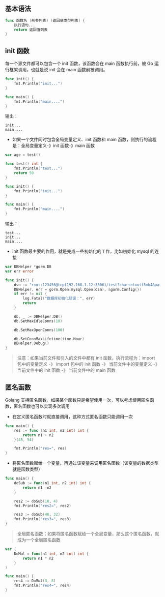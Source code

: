 ## 基本语法

```go
func 函数名 (形参列表) (返回值类型列表) {
    执行语句...
    return 返回值列表
}
```

## init 函数

每一个源文件都可以包含一个 init 函数，该函数会在 main 函数执行前，被 Go 运行框架调用，也就是说 init 会在 main 函数前被调用。

```go
func init() {
	fmt.Println("init...")
}

func main() {
	fmt.Println("main....")
}
```

输出：

```
init...
main....
```

- 如果一个文件同时包含全局变量定义、init 函数和 main 函数，则执行的流程是：全局变量定义-》init 函数-》main 函数

```go
var age = test()

func test() int {
	fmt.Println("test...")
	return 50
}

func init() {
	fmt.Println("init...")
}

func main() {
	fmt.Println("main....")
}
```

输出：

```
test...
init...
main....
```

- init 函数最主要的作用，就是完成一些初始化的工作，比如初始化 mysql 的连接

```go
var DBHelper *gorm.DB
var err error

func init() {
	dsn := "root:123456@tcp(192.168.1.12:3306)/test?charset=utf8mb4&parseTime=True&loc=Local"
	DBHelper, err = gorm.Open(mysql.Open(dsn), &gorm.Config{})
	if err != nil {
		log.Fatal("数据库初始化错误：", err)
		return
	}

	db, _ := DBHelper.DB()
	db.SetMaxIdleConns(10)

	db.SetMaxOpenConns(100)

	db.SetConnMaxLifetime(time.Hour)
	DBHelper.Debug()
}
```

> 注意：如果当前文件和引入的文件中都有 init 函数，执行流程为：import 包中的变量定义 -》 import 包中的 init 函数 -》 当前文件中的变量定义 -》 当前文件中的 init 函数 -》 当前文件中的 main 函数

## 匿名函数

Golang 支持匿名函数，如果某个函数只是希望使用一次，可以考虑使用匿名函数，匿名函数也可以实现多次调用

- 在定义匿名函数时就直接调用，这种方式匿名函数只能调用一次

```go
func main() {
	res := func (n1 int, n2 int) int {
		return n1 + n2
	}(45, 54)

	fmt.Println("res=", res)
}
```

- 将匿名函数赋给一个变量，再通过该变量来调用匿名函数（该变量的数据类型就是函数类型）

```go
func main() {
	doSub := func(n1 int, n2 int) int {
		return n1 -n2
	}

	res2 := doSub(10, 4)
	fmt.Println("res2=", res2)

	res3 := doSub(40, 32)
	fmt.Println("res3=", res3)
}
```

> 全局匿名函数：如果将匿名函数赋给一个全局变量，那么这个匿名函数，就成为一个全局匿名函数

```go
var (
	DoMul = func(n1 int, n2 int) int {
		return n1 * n2
	}
)

func main() {
	res4 := DoMul(3, 8)
	fmt.Println("res4=", res4)
}
```

